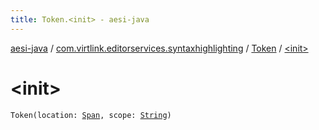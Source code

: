 ```yaml
---
title: Token.<init> - aesi-java
---
```


[aesi-java](../../index.html) / [com.virtlink.editorservices.syntaxhighlighting](../index.html) / [Token](index.html) / [&lt;init&gt;](.)

# &lt;init&gt;

`Token(location: `[`Span`](../../com.virtlink.editorservices/-span/index.html)`, scope: `[`String`](https://kotlinlang.org/api/latest/jvm/stdlib/kotlin/-string/index.html)`)`